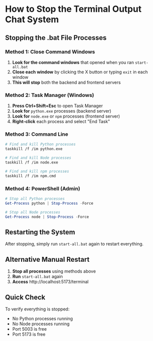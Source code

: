 # How to Stop the Terminal Output Chat System

## Stopping the .bat File Processes

### Method 1: Close Command Windows
1. **Look for the command windows** that opened when you ran `start-all.bat`
2. **Close each window** by clicking the X button or typing `exit` in each window
3. **This will stop** both the backend and frontend servers

### Method 2: Task Manager (Windows)
1. **Press Ctrl+Shift+Esc** to open Task Manager
2. **Look for** `python.exe` processes (backend server)
3. **Look for** `node.exe` or `npm` processes (frontend server)
4. **Right-click** each process and select "End Task"

### Method 3: Command Line
```bash
# Find and kill Python processes
taskkill /f /im python.exe

# Find and kill Node processes
taskkill /f /im node.exe

# Find and kill npm processes
taskkill /f /im npm.cmd
```

### Method 4: PowerShell (Admin)
```powershell
# Stop all Python processes
Get-Process python | Stop-Process -Force

# Stop all Node processes
Get-Process node | Stop-Process -Force
```

## Restarting the System
After stopping, simply run `start-all.bat` again to restart everything.

## Alternative Manual Restart
1. **Stop all processes** using methods above
2. **Run** `start-all.bat` again
3. **Access** http://localhost:5173/terminal

## Quick Check
To verify everything is stopped:
- No Python processes running
- No Node processes running
- Port 5003 is free
- Port 5173 is free
